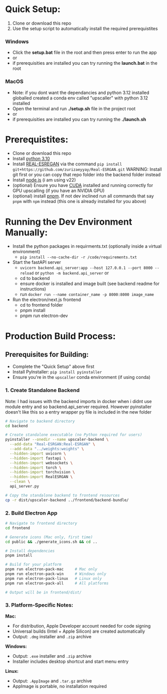# Quick Setup:

1. Clone or download this repo
2. Use the setup script to automatically install the required prerequistites

### Windows

-   Click the **setup.bat** file in the root and then press enter to run the app
-   or
-   if prerequisities are installed you can try running the **launch.bat** in the root

### MacOS

-   Note: if you dont want the dependancies and python 3.12 installed globalled created a
    conda env called "upscaller" with python 3.12 installed
-   Open the terminal and run **./setup.sh** file in the project root
-   or
-   if prerequisities are installed you can try running the **./launch.sh**

# Prerequistites:

-   Clone or download this repo
-   Install [python 3.10](https://www.python.org/downloads/release/python-3108/)
-   Install [REAL-ESREGAN](https://github.com/zurizaeyyay/Real-ESRGAN) via the command `pip install git+https://github.com/zurizaeyyay/Real-ESRGAN.git` WARNING: Install git first
    or you can copy that repo folder into the backend folder instead
-   Install [node.js](https://nodejs.org/en/download) (i am using v22)
-   (optional) Ensure you have [CUDA](https://developer.nvidia.com/cuda-downloads?target_os=Windows&target_arch=x86_64&target_version=11&target_type=exe_local) installed and running correctly for GPU upscalling (if you have an NVIDIA GPU)
-   (optional) install [pnpm](https://pnpm.io/installation). If not dev inclined run all commands that say `pnpm` with `npm` instead (this one is already installed for you above)

# Running the Dev Environment Manually:

-   Install the python packages in requirments.txt (optionally inside a virtual environment)
    -   `pip install --no-cache-dir -r /code/requirements.txt`
-   Start the fastAPI server
    -   `uvicorn backend.api_server:app --host 127.0.0.1 --port 8000 --reload` or `python -m backend.api_server`
        or
    -   cd to backend
    -   ensure docker is installed and image built (see backend readme for instructions)
    -   run `docker run --name container_name -p 8000:8000 image_name`
-   Run the electron/next.js frontend
    -   cd to frontend folder
    -   pnpm install
    -   pnpm run electron-dev

# Production Build Process:

## Prerequisites for Building:

-   Complete the "Quick Setup" above first
-   Install PyInstaller: `pip install pyinstaller`
-   Ensure you're in the `upscaller` conda environment (if using conda)

### 1. Create Standalone Backend

Note: I had issues with the backend imports in docker when i didnt use module entry and so backend.api_server required.
However pyinstaller doesn't like this so a entry wrapper py file is included in the new folder

```bash
# Navigate to backend directory
cd backend

# Create standalone executable (no Python required for users)
pyinstaller --onedir --name upscaler-backend \
  --add-data "Real-ESRGAN:Real-ESRGAN" \
  --add-data "../weights:weights" \
  --hidden-import uvicorn \
  --hidden-import fastapi \
  --hidden-import websockets \
  --hidden-import torch \
  --hidden-import torchvision \
  --hidden-import RealESRGAN \
  --clean \
  api_server.py

# Copy the standalone backend to frontend resources
cp -r dist/upscaler-backend ../frontend/backend-bundle/
```

### 2. Build Electron App

```bash
# Navigate to frontend directory
cd frontend

# Generate icons (Mac only, first time)
cd public && ./generate_icons.sh && cd ..

# Install dependencies
pnpm install

# Build for your platform
pnpm run electron-pack-mac     # Mac only
pnpm run electron-pack-win     # Windows only
pnpm run electron-pack-linux   # Linux only
pnpm run electron-pack-all     # All platforms

# Output will be in frontend/dist/
```

### 3. Platform-Specific Notes:

**Mac:**

-   For distribution, Apple Developer account needed for code signing
-   Universal builds (Intel + Apple Silicon) are created automatically
-   Output: `.dmg` installer and `.zip` archive

**Windows:**

-   Output: `.exe` installer and `.zip` archive
-   Installer includes desktop shortcut and start menu entry

**Linux:**

-   Output: `.AppImage` and `.tar.gz` archive
-   AppImage is portable, no installation required
